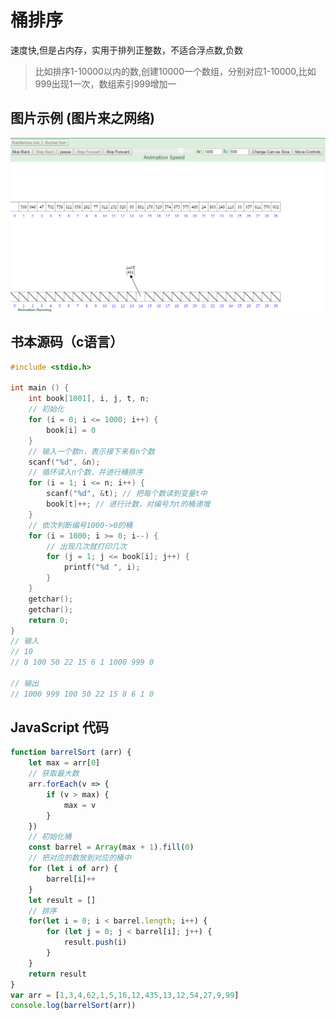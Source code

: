 # 桶排序

速度快,但是占内存，实用于排列正整数，不适合浮点数,负数
> 比如排序1-10000以内的数,创建10000一个数组，分别对应1-10000,比如999出现1一次，数组索引999增加一

## 图片示例 (图片来之网络)

![桶排序](../../images/2018033115584192.gif)

## 书本源码（c语言）

```c
#include <stdio.h>

int main () {
    int book[1001], i, j, t, n;
    // 初始化
    for (i = 0; i <= 1000; i++) {
        book[i] = 0
    }
    // 输入一个数n，表示接下来有n个数
    scanf("%d", &n);
    // 循环读入n个数，并进行桶排序
    for (i = 1; i <= n; i++) {
        scanf("%d", &t); // 把每个数读到变量t中
        book[t]++; // 进行计数，对编号为t的桶递增
    }
    // 依次判断编号1000->0的桶
    for (i = 1000; i >= 0; i--) {
        // 出现几次就打印几次
        for (j = 1; j <= book[i]; j++) {
            printf("%d ", i);
        }
    }
    getchar();
    getchar();
    return 0;
}
// 输入
// 10
// 8 100 50 22 15 6 1 1000 999 0

// 输出
// 1000 999 100 50 22 15 8 6 1 0
```

## JavaScript 代码

```javascript
function barrelSort (arr) {
    let max = arr[0]
    // 获取最大数
    arr.forEach(v => {
        if (v > max) {
            max = v
        }
    })
    // 初始化桶
    const barrel = Array(max + 1).fill(0)
    // 把对应的数放到对应的桶中
    for (let i of arr) {
        barrel[i]++
    }
    let result = []
    // 排序
    for(let i = 0; i < barrel.length; i++) {
        for (let j = 0; j < barrel[i]; j++) {
            result.push(i)
        }
    }
    return result
}
var arr = [1,3,4,62,1,5,16,12,435,13,12,54,27,9,99]
console.log(barrelSort(arr))
```